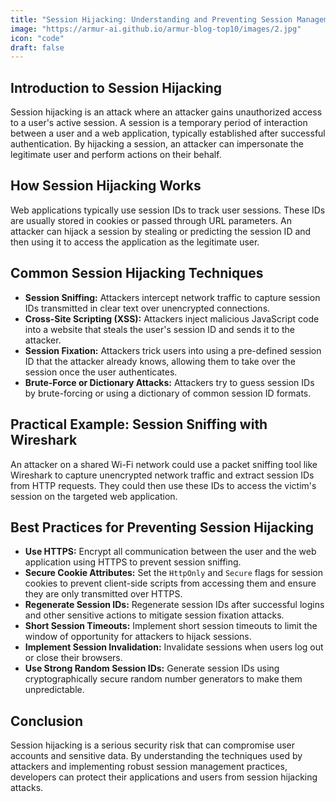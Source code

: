 ```yaml
---
title: "Session Hijacking: Understanding and Preventing Session Management Vulnerabilities"
image: "https://armur-ai.github.io/armur-blog-top10/images/2.jpg"
icon: "code"
draft: false
---
```

## Introduction to Session Hijacking

Session hijacking is an attack where an attacker gains unauthorized access to a user's active session. A session is a temporary period of interaction between a user and a web application, typically established after successful authentication. By hijacking a session, an attacker can impersonate the legitimate user and perform actions on their behalf.

## How Session Hijacking Works

Web applications typically use session IDs to track user sessions. These IDs are usually stored in cookies or passed through URL parameters. An attacker can hijack a session by stealing or predicting the session ID and then using it to access the application as the legitimate user.

## Common Session Hijacking Techniques

* **Session Sniffing:** Attackers intercept network traffic to capture session IDs transmitted in clear text over unencrypted connections.
* **Cross-Site Scripting (XSS):** Attackers inject malicious JavaScript code into a website that steals the user's session ID and sends it to the attacker.
* **Session Fixation:** Attackers trick users into using a pre-defined session ID that the attacker already knows, allowing them to take over the session once the user authenticates.
* **Brute-Force or Dictionary Attacks:** Attackers try to guess session IDs by brute-forcing or using a dictionary of common session ID formats.

## Practical Example: Session Sniffing with Wireshark

An attacker on a shared Wi-Fi network could use a packet sniffing tool like Wireshark to capture unencrypted network traffic and extract session IDs from HTTP requests. They could then use these IDs to access the victim's session on the targeted web application.

## Best Practices for Preventing Session Hijacking

* **Use HTTPS:** Encrypt all communication between the user and the web application using HTTPS to prevent session sniffing.
* **Secure Cookie Attributes:**  Set the `HttpOnly` and `Secure` flags for session cookies to prevent client-side scripts from accessing them and ensure they are only transmitted over HTTPS.
* **Regenerate Session IDs:**  Regenerate session IDs after successful logins and other sensitive actions to mitigate session fixation attacks.
* **Short Session Timeouts:** Implement short session timeouts to limit the window of opportunity for attackers to hijack sessions.
* **Implement Session Invalidation:**  Invalidate sessions when users log out or close their browsers.
* **Use Strong Random Session IDs:** Generate session IDs using cryptographically secure random number generators to make them unpredictable.

## Conclusion

Session hijacking is a serious security risk that can compromise user accounts and sensitive data. By understanding the techniques used by attackers and implementing robust session management practices, developers can protect their applications and users from session hijacking attacks.
